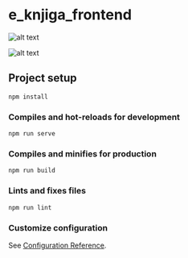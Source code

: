 # e_knjiga_frontend 

![alt text](https://i.ibb.co/s63sM6M/admin-dashboard.png)

![alt text](https://i.ibb.co/dgXBHyL/admin-korisnici.png)

## Project setup
```
npm install
```

### Compiles and hot-reloads for development
```
npm run serve
```

### Compiles and minifies for production
```
npm run build
```

### Lints and fixes files
```
npm run lint
```

### Customize configuration
See [Configuration Reference](https://cli.vuejs.org/config/).

